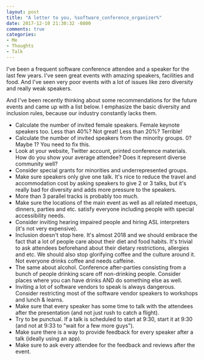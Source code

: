 ```yaml
---
layout: post
title: "A letter to you, %software_conference_organizer%"
date: 2017-12-10 21:30:32 -0800
comments: true
categories:
- Me
- Thoughts
- Talk
---
```


I've been a frequent software conference attendee and a speaker for the last few years. I've seen great events with amazing speakers, facilities and food. And I've seen very poor events with a lot of issues like zero diversity and really weak speakers.

And I've been recently thinking about some recommendations for the future events and came up with a list below. I emphasize the basic diversity and inclusion rules, because our industry constantly lacks them.

<!-- more -->

- Calculate the number of invited female speakers. Female keynote speakers too. Less than 40%? Not great! Less than 20%? Terrible!
- Calculate the number of invited speakers from the minority groups. 0? Maybe 1? You need to fix this.
- Look at your website, Twitter account, printed conference materials. How do you show your average attendee? Does it represent diverse community well?
- Consider special grants for minorities and underrepresented groups.
- Make sure speakers only give one talk. It's nice to reduce the travel and accommodation cost by asking speakers to give 2 or 3 talks, but it's really bad for diversity and adds more pressure to the speakers.
- More than 3 parallel tracks is probably too much.
- Make sure the locations of the main event as well as all related meetups, dinners, parties and etc. satisfy everyone including people with special accessibility needs.
- Consider inviting hearing impaired people and hiring ASL interpreters (it's not very expensive).
- Inclusion doesn't stop here. It's almost 2018 and we should embrace the fact that a lot of people care about their diet and food habits. It's trivial to ask attendees beforehand about their dietary restrictions, allergies and etc. We should also stop glorifying coffee and the culture around it. Not everyone drinks coffee and needs caffeine.
- The same about alcohol. Conference after-parties consisting from a bunch of people drinking scare off non-drinking people. Consider places where you can have drinks AND do something else as well.
- Inviting a lot of software vendors to speak is always dangerous. Consider restricting most of the software vendor speakers to workshops and lunch & learns.
- Make sure that every speaker has some time to talk with the attendees after the presentation (and not just rush to catch a flight).
- Try to be punctual. If a talk is scheduled to start at 9:30, start it at 9:30 (and not at 9:33 to "wait for a few more guys").
- Make sure there is a way to provide feedback for every speaker after a talk (ideally using an app).
- Make sure to ask every attendee for the feedback and reviews after the event.
